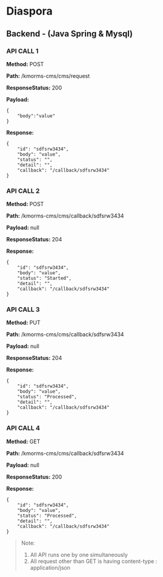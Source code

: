 
# Diaspora

  

## Backend - (Java Spring & Mysql)

  

### API CALL 1

**Method:** POST

**Path:** /kmorms-cms/cms/request

**ResponseStatus:** 200

**Payload:**
 
    {
        "body":"value"
    }

**Response:**

    {
        "id": "sdfsrw3434",
        "body": "value",
        "status": "",
        "detail": "",
        "callback": "/callback/sdfsrw3434"
    }

  

### API CALL 2

**Method:** POST

**Path:** /kmorms-cms/cms/callback/sdfsrw3434

**Payload:** null

**ResponseStatus:** 204

**Response:**

    {
        "id": "sdfsrw3434",
        "body": "value",
        "status": "Started",
        "detail": "",
        "callback": "/callback/sdfsrw3434"
    }

### API CALL 3

**Method:** PUT

**Path:** /kmorms-cms/cms/callback/sdfsrw3434

**Payload:** null

**ResponseStatus:** 204

**Response:**

    {
        "id": "sdfsrw3434",
        "body": "value",
        "status": "Processed",
        "detail": "",
        "callback": "/callback/sdfsrw3434"
    }

### API CALL 4

**Method:** GET

**Path:** /kmorms-cms/cms/callback/sdfsrw3434

**Payload:** null

**ResponseStatus:** 200

**Response:**

    {
        "id": "sdfsrw3434",
        "body": "value",
        "status": "Processed",
        "detail": "",
        "callback": "/callback/sdfsrw3434"
    }

  
> Note:
>  1. All API runs one by one simultaneously
>  2. All request other than GET is having content-type : application/json
